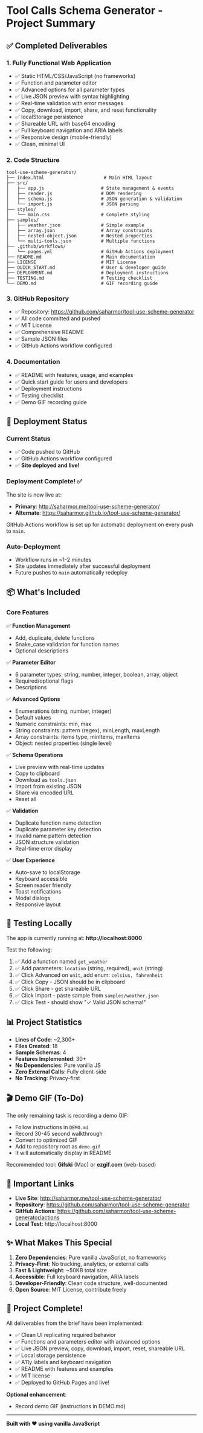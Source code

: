 # Tool Calls Schema Generator - Project Summary

## ✅ Completed Deliverables

### 1. Fully Functional Web Application
- ✅ Static HTML/CSS/JavaScript (no frameworks)
- ✅ Function and parameter editor
- ✅ Advanced options for all parameter types
- ✅ Live JSON preview with syntax highlighting
- ✅ Real-time validation with error messages
- ✅ Copy, download, import, share, and reset functionality
- ✅ localStorage persistence
- ✅ Shareable URL with base64 encoding
- ✅ Full keyboard navigation and ARIA labels
- ✅ Responsive design (mobile-friendly)
- ✅ Clean, minimal UI

### 2. Code Structure
```
tool-use-scheme-generator/
├── index.html                      # Main HTML layout
├── src/
│   ├── app.js                     # State management & events
│   ├── render.js                  # DOM rendering
│   ├── schema.js                  # JSON generation & validation
│   └── import.js                  # JSON parsing
├── styles/
│   └── main.css                   # Complete styling
├── samples/
│   ├── weather.json               # Simple example
│   ├── array.json                 # Array constraints
│   ├── nested-object.json         # Nested properties
│   └── multi-tools.json           # Multiple functions
├── .github/workflows/
│   └── pages.yml                  # GitHub Actions deployment
├── README.md                      # Main documentation
├── LICENSE                        # MIT License
├── QUICK_START.md                 # User & developer guide
├── DEPLOYMENT.md                  # Deployment instructions
├── TESTING.md                     # Testing checklist
└── DEMO.md                        # GIF recording guide
```

### 3. GitHub Repository
- ✅ Repository: https://github.com/saharmor/tool-use-scheme-generator
- ✅ All code committed and pushed
- ✅ MIT License
- ✅ Comprehensive README
- ✅ Sample JSON files
- ✅ GitHub Actions workflow configured

### 4. Documentation
- ✅ README with features, usage, and examples
- ✅ Quick start guide for users and developers
- ✅ Deployment instructions
- ✅ Testing checklist
- ✅ Demo GIF recording guide

## 🚀 Deployment Status

### Current Status
- ✅ Code pushed to GitHub
- ✅ GitHub Actions workflow configured
- ✅ **Site deployed and live!**

### Deployment Complete! ✅

The site is now live at:
- **Primary**: http://saharmor.me/tool-use-scheme-generator/
- **Alternate**: https://saharmor.github.io/tool-use-scheme-generator/

GitHub Actions workflow is set up for automatic deployment on every push to `main`.

### Auto-Deployment
- Workflow runs in ~1-2 minutes
- Site updates immediately after successful deployment
- Future pushes to `main` automatically redeploy

## 📦 What's Included

### Core Features
✅ **Function Management**
- Add, duplicate, delete functions
- Snake_case validation for function names
- Optional descriptions

✅ **Parameter Editor**
- 6 parameter types: string, number, integer, boolean, array, object
- Required/optional flags
- Descriptions

✅ **Advanced Options**
- Enumerations (string, number, integer)
- Default values
- Numeric constraints: min, max
- String constraints: pattern (regex), minLength, maxLength
- Array constraints: items type, minItems, maxItems
- Object: nested properties (single level)

✅ **Schema Operations**
- Live preview with real-time updates
- Copy to clipboard
- Download as `tools.json`
- Import from existing JSON
- Share via encoded URL
- Reset all

✅ **Validation**
- Duplicate function name detection
- Duplicate parameter key detection
- Invalid name pattern detection
- JSON structure validation
- Real-time error display

✅ **User Experience**
- Auto-save to localStorage
- Keyboard accessible
- Screen reader friendly
- Toast notifications
- Modal dialogs
- Responsive layout

## 🎯 Testing Locally

The app is currently running at: **http://localhost:8000**

Test the following:
1. ✅ Add a function named `get_weather`
2. ✅ Add parameters: `location` (string, required), `unit` (string)
3. ✅ Click Advanced on `unit`, add enum: `celsius, fahrenheit`
4. ✅ Click Copy - JSON should be in clipboard
5. ✅ Click Share - get shareable URL
6. ✅ Click Import - paste sample from `samples/weather.json`
7. ✅ Click Test - should show "✓ Valid JSON schema!"

## 📊 Project Statistics

- **Lines of Code**: ~2,300+
- **Files Created**: 18
- **Sample Schemas**: 4
- **Features Implemented**: 30+
- **No Dependencies**: Pure vanilla JS
- **Zero External Calls**: Fully client-side
- **No Tracking**: Privacy-first

## 🎬 Demo GIF (To-Do)

The only remaining task is recording a demo GIF:
- Follow instructions in `DEMO.md`
- Record 30-45 second walkthrough
- Convert to optimized GIF
- Add to repository root as `demo.gif`
- It will automatically display in README

Recommended tool: **Gifski** (Mac) or **ezgif.com** (web-based)

## 🔗 Important Links

- **Live Site**: http://saharmor.me/tool-use-scheme-generator/
- **Repository**: https://github.com/saharmor/tool-use-scheme-generator
- **GitHub Actions**: https://github.com/saharmor/tool-use-scheme-generator/actions
- **Local Test**: http://localhost:8000

## ✨ What Makes This Special

1. **Zero Dependencies**: Pure vanilla JavaScript, no frameworks
2. **Privacy-First**: No tracking, analytics, or external calls
3. **Fast & Lightweight**: ~50KB total size
4. **Accessible**: Full keyboard navigation, ARIA labels
5. **Developer-Friendly**: Clean code structure, well-documented
6. **Open Source**: MIT License, contribute freely

## 🎉 Project Complete!

All deliverables from the brief have been implemented:
- ✅ Clean UI replicating required behavior
- ✅ Functions and parameters editor with advanced options
- ✅ Live JSON preview, copy, download, import, reset, shareable URL
- ✅ Local storage persistence
- ✅ A11y labels and keyboard navigation
- ✅ README with features and examples
- ✅ MIT license
- ✅ Deployed to GitHub Pages and live!

**Optional enhancement**: 
- Record demo GIF (instructions in DEMO.md)

---

**Built with ❤️ using vanilla JavaScript**

